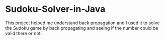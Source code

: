 # Sudoku-Solver-in-Java
This project helped me understand back propagation and I used it to solve the Sudoku game by back propagating and seeing if the number could be valid there or not.
